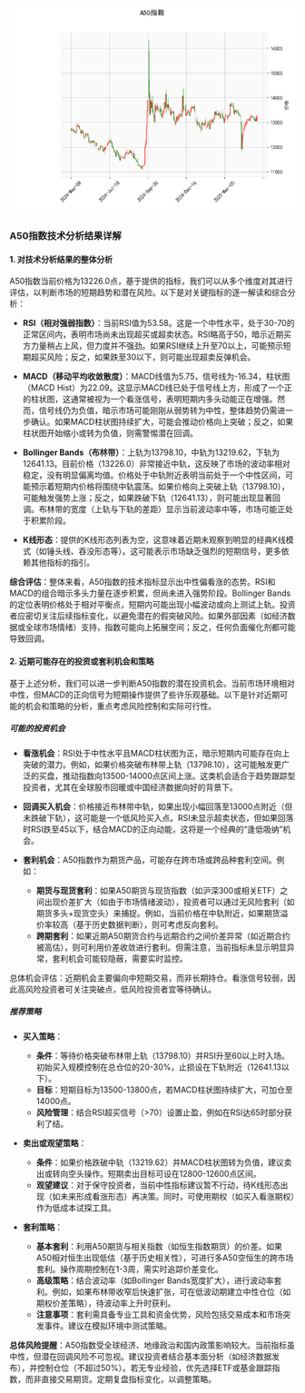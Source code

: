 ![图](A50.png)

### A50指数技术分析结果详解

#### 1. 对技术分析结果的整体分析
A50指数当前价格为13226.0点，基于提供的指标，我们可以从多个维度对其进行评估，以判断市场的短期趋势和潜在风险。以下是对关键指标的逐一解读和综合分析：

- **RSI（相对强弱指数）**：当前RSI值为53.58。这是一个中性水平，处于30-70的正常区间内，表明市场尚未出现超买或超卖状态。RSI略高于50，暗示近期买方力量稍占上风，但力度并不强劲。如果RSI继续上升至70以上，可能预示短期超买风险；反之，如果跌至30以下，则可能出现超卖反弹机会。

- **MACD（移动平均收敛散度）**：MACD线值为5.75，信号线为-16.34，柱状图（MACD Hist）为22.09。这显示MACD线已处于信号线上方，形成了一个正的柱状图，这通常被视为一个看涨信号，表明短期内多头动能正在增强。然而，信号线仍为负值，暗示市场可能刚刚从弱势转为中性，整体趋势仍需进一步确认。如果MACD柱状图持续扩大，可能会推动价格向上突破；反之，如果柱状图开始缩小或转为负值，则需警惕潜在回调。

- **Bollinger Bands（布林带）**：上轨为13798.10，中轨为13219.62，下轨为12641.13。目前价格（13226.0）非常接近中轨，这反映了市场的波动率相对稳定，没有明显偏离均值。价格处于中轨附近表明当前处于一个中性区间，可能预示着短期内价格将围绕中轨震荡。如果价格向上突破上轨（13798.10），可能触发强势上涨；反之，如果跌破下轨（12641.13），则可能出现显著回调。布林带的宽度（上轨与下轨的差距）显示当前波动率中等，市场可能正处于积累阶段。

- **K线形态**：提供的K线形态列表为空，这意味着近期未观察到明显的经典K线模式（如锤头线、吞没形态等）。这可能表示市场缺乏强烈的短期信号，更多依赖其他指标的指引。

**综合评估**：整体来看，A50指数的技术指标显示出中性偏看涨的态势。RSI和MACD的组合暗示多头力量在逐步积累，但尚未进入强势阶段。Bollinger Bands的定位表明价格处于相对平衡点，短期内可能出现小幅波动或向上测试上轨。投资者应密切关注后续指标变化，以避免潜在的假突破风险。如果外部因素（如经济数据或全球市场情绪）支持，指数可能向上拓展空间；反之，任何负面催化剂都可能导致回调。

#### 2. 近期可能存在的投资或套利机会和策略
基于上述分析，我们可以进一步判断A50指数的潜在投资机会。当前市场环境相对中性，但MACD的正向信号为短期操作提供了些许乐观基础。以下是针对近期可能的机会和策略的分析，重点考虑风险控制和实际可行性。

##### 可能的投资机会
- **看涨机会**：RSI处于中性水平且MACD柱状图为正，暗示短期内可能存在向上突破的潜力。例如，如果价格突破布林带上轨（13798.10），这可能触发更广泛的买盘，推动指数向13500-14000点区间上涨。这类机会适合于趋势跟踪型投资者，尤其在全球股市回暖或中国经济数据向好的背景下。
  
- **回调买入机会**：价格接近布林带中轨，如果出现小幅回落至13000点附近（但未跌破下轨），这可能是一个低风险买入点。RSI未显示超卖状态，但如果回落时RSI跌至45以下，结合MACD的正向动能，这将是一个经典的“逢低吸纳”机会。

- **套利机会**：A50指数作为期货产品，可能存在跨市场或跨品种套利空间。例如：
  - **期货与现货套利**：如果A50期货与现货指数（如沪深300或相关ETF）之间出现价差扩大（如由于市场情绪波动），投资者可以通过无风险套利（如期货多头+现货空头）来捕捉。例如，当前价格在中轨附近，如果期货溢价率较高（基于历史数据判断），则可考虑反向套利。
  - **跨期套利**：如果近期A50期货合约与远期合约之间价差异常（如近期合约被高估），则可利用价差收敛进行套利。但需注意，当前指标未显示明显异常，套利机会可能较隐蔽，需要实时监控。

总体机会评估：近期机会主要偏向中短期交易，而非长期持仓。看涨信号较弱，因此高风险投资者可关注突破点，低风险投资者宜等待确认。

##### 推荐策略
- **买入策略**： 
  - **条件**：等待价格突破布林带上轨（13798.10）并RSI升至60以上时入场。初始买入规模控制在总仓位的20-30%，止损设在下轨附近（12641.13以下）。
  - **目标**：短期目标为13500-13800点，若MACD柱状图持续扩大，可加仓至14000点。
  - **风险管理**：结合RSI超买信号（>70）设置止盈，例如在RSI达65时部分获利了结。

- **卖出或观望策略**：
  - **条件**：如果价格跌破中轨（13219.62）并MACD柱状图转为负值，建议卖出或转向空头操作。短期卖出目标可设在12800-12600点区间。
  - **观望建议**：对于保守投资者，当前中性指标建议暂不行动，待K线形态出现（如未来形成看涨形态）再决策。同时，可使用期权（如买入看涨期权）作为低成本试探工具。

- **套利策略**：
  - **基本套利**：利用A50期货与相关指数（如恒生指数期货）的价差。如果A50相对恒生出现低估（基于历史相关性），可进行多A50空恒生的跨市场套利。操作周期控制在1-3周，需实时追踪价差变化。
  - **高级策略**：结合波动率（如Bollinger Bands宽度扩大），进行波动率套利。例如，如果布林带收窄后快速扩张，可在低波动期建立中性仓位（如期权价差策略），待波动率上升时获利。
  - **注意事项**：套利需具备专业工具和资金优势，风险包括交易成本和市场突发事件。建议在模拟环境中测试策略。

**总体风险提醒**：A50指数受全球经济、地缘政治和国内政策影响较大。当前指标虽中性，但潜在回调风险不可忽视。建议投资者结合基本面分析（如经济数据发布），并控制仓位（不超过50%）。若无专业经验，优先选择ETF或基金跟踪指数，而非直接交易期货。定期复盘指标变化，以调整策略。